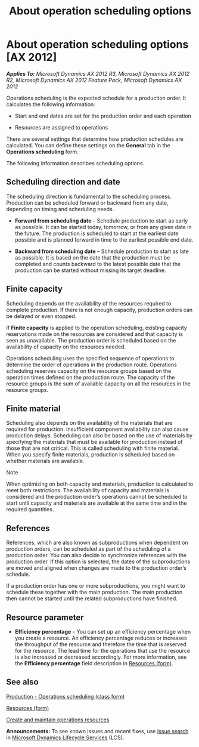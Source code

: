 ﻿---
title: About operation scheduling options
TOCTitle: About operation scheduling options
ms:assetid: 6b8eec93-f1bc-446d-a798-6b2abbbb119e
ms:mtpsurl: https://technet.microsoft.com/en-us/library/Aa571187(v=AX.60)
ms:contentKeyID: 36057992
ms.date: 04/18/2014
mtps_version: v=AX.60
f1_keywords:
- schedule
- operation
- scheduling
---

# About operation scheduling options [AX 2012]


_**Applies To:** Microsoft Dynamics AX 2012 R3, Microsoft Dynamics AX 2012 R2, Microsoft Dynamics AX 2012 Feature Pack, Microsoft Dynamics AX 2012_

Operations scheduling is the expected schedule for a production order. It calculates the following information:

  - Start and end dates are set for the production order and each operation

  - Resources are assigned to operations

There are several settings that determine how production schedules are calculated. You can define these settings on the **General** tab in the **Operations scheduling** form.

The following information describes scheduling options.

## Scheduling direction and date

The scheduling direction is fundamental to the scheduling process. Production can be scheduled forward or backward from any date, depending on timing and scheduling needs.

  - **Forward from scheduling date** – Schedule production to start as early as possible. It can be started today, tomorrow, or from any given date in the future. The production is scheduled to start at the earliest date possible and is planned forward in time to the earliest possible end date.

  - **Backward from scheduling date** – Schedule production to start as late as possible. It is based on the date that the production must be completed and counts backward to the latest possible date that the production can be started without missing its target deadline.

## Finite capacity

Scheduling depends on the availability of the resources required to complete production. If there is not enough capacity, production orders can be delayed or even stopped.

If **Finite capacity** is applied to the operation scheduling, existing capacity reservations made on the resources are considered and that capacity is seen as unavailable. The production order is scheduled based on the availability of capacity on the resources needed.

Operations scheduling uses the specified sequence of operations to determine the order of operations in the production route. Operations scheduling reserves capacity on the resource groups based on the operation times defined on the production route. The capacity of the resource groups is the sum of available capacity on all the resources in the resource groups.

## Finite material

Scheduling also depends on the availability of the materials that are required for production. Insufficient component availability can also cause production delays. Scheduling can also be based on the use of materials by specifying the materials that must be available for production instead of those that are not critical. This is called scheduling with finite material. When you specify finite materials, production is scheduled based on whether materials are available.


> [!NOTE]
> <P>When optimizing on both capacity and materials, production is calculated to meet both restrictions. The availability of capacity and materials is considered and the production order’s operations cannot be scheduled to start until capacity and materials are available at the same time and in the required quantities.</P>



## References

References, which are also known as subproductions when dependent on production orders, can be scheduled as part of the scheduling of a production order. You can also decide to synchronize references with the production order. If this option is selected, the dates of the subproductions are moved and aligned when changes are made to the production order’s schedule.

If a production order has one or more subproductions, you might want to schedule these together with the main production. The main production then cannot be started until the related subproductions have finished.

## Resource parameter

  - **Efficiency percentage** – You can set up an efficiency percentage when you create a resource. An efficiency percentage reduces or increases the throughput of the resource and therefore the time that is reserved for the resource. The lead time for the operations that use the resource is also increased or decreased accordingly. For more information, see the **Efficiency percentage** field description in [Resources (form)](https://technet.microsoft.com/en-us/library/aa557962\(v=ax.60\)).

## See also

[Production - Operations scheduling (class form)](https://technet.microsoft.com/en-us/library/aa571353\(v=ax.60\))

[Resources (form)](https://technet.microsoft.com/en-us/library/aa557962\(v=ax.60\))

[Create and maintain operations resources](create-and-maintain-operations-resources.md)

  
**Announcements:** To see known issues and recent fixes, use [Issue search](http://go.microsoft.com/fwlink/?linkid=389258) in [Microsoft Dynamics Lifecycle Services](http://go.microsoft.com/fwlink/?linkid=306505) (LCS).

